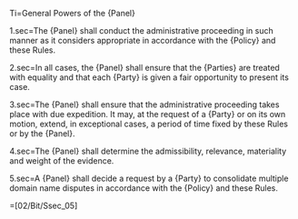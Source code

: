 Ti=General Powers of the {Panel}

1.sec=The {Panel} shall conduct the administrative proceeding in such manner as it considers appropriate in accordance with the {Policy} and these Rules.

2.sec=In all cases, the {Panel} shall ensure that the {Parties} are treated with equality and that each {Party} is given a fair opportunity to present its case.

3.sec=The {Panel} shall ensure that the administrative proceeding takes place with due expedition. It may, at the request of a {Party} or on its own motion, extend, in exceptional cases, a period of time fixed by these Rules or by the {Panel}.

4.sec=The {Panel} shall determine the admissibility, relevance, materiality and weight of the evidence.

5.sec=A {Panel} shall decide a request by a {Party} to consolidate multiple domain name disputes in accordance with the {Policy} and these Rules.

=[02/Bit/Ssec_05]
